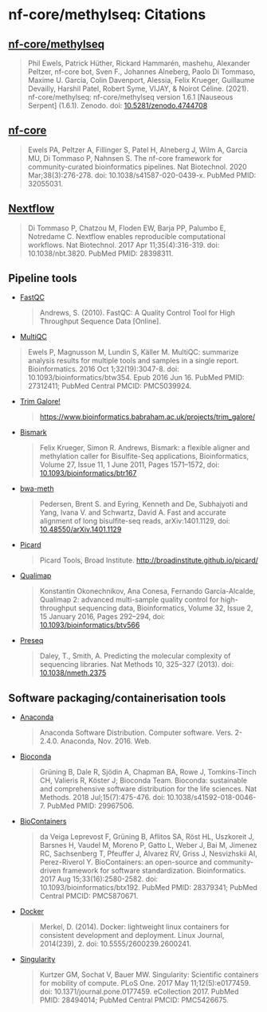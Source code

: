 # nf-core/methylseq: Citations

## [nf-core/methylseq](https://doi.org/10.5281/zenodo.1343417)

> Phil Ewels, Patrick Hüther, Rickard Hammarén, mashehu, Alexander Peltzer, nf-core bot, Sven F., Johannes Alneberg, Paolo Di Tommaso, Maxime U. Garcia, Colin Davenport, Alessia, Felix Krueger, Guillaume Devailly, Harshil Patel, Robert Syme, VIJAY, & Noirot Céline. (2021). nf-core/methylseq: nf-core/methylseq version 1.6.1 [Nauseous Serpent] (1.6.1). Zenodo. doi: [10.5281/zenodo.4744708](https://doi.org/10.5281/zenodo.4744708)

## [nf-core](https://pubmed.ncbi.nlm.nih.gov/32055031/)

> Ewels PA, Peltzer A, Fillinger S, Patel H, Alneberg J, Wilm A, Garcia MU, Di Tommaso P, Nahnsen S. The nf-core framework for community-curated bioinformatics pipelines. Nat Biotechnol. 2020 Mar;38(3):276-278. doi: 10.1038/s41587-020-0439-x. PubMed PMID: 32055031.

## [Nextflow](https://pubmed.ncbi.nlm.nih.gov/28398311/)

> Di Tommaso P, Chatzou M, Floden EW, Barja PP, Palumbo E, Notredame C. Nextflow enables reproducible computational workflows. Nat Biotechnol. 2017 Apr 11;35(4):316-319. doi: 10.1038/nbt.3820. PubMed PMID: 28398311.

## Pipeline tools

- [FastQC](https://www.bioinformatics.babraham.ac.uk/projects/fastqc/)

  > Andrews, S. (2010). FastQC: A Quality Control Tool for High Throughput Sequence Data [Online].

- [MultiQC](https://pubmed.ncbi.nlm.nih.gov/27312411/)

> Ewels P, Magnusson M, Lundin S, Käller M. MultiQC: summarize analysis results for multiple tools and samples in a single report. Bioinformatics. 2016 Oct 1;32(19):3047-8. doi: 10.1093/bioinformatics/btw354. Epub 2016 Jun 16. PubMed PMID: 27312411; PubMed Central PMCID: PMC5039924.

- [Trim Galore!](https://www.bioinformatics.babraham.ac.uk/projects/trim_galore/)

  > <https://www.bioinformatics.babraham.ac.uk/projects/trim_galore/>

  <!-- TODO https://github.com/FelixKrueger/TrimGalore/issues/25 -->
  <!-- https://zenodo.org/records/7598955 -->

- [Bismark](https://doi.org/10.1093/bioinformatics/btr167)

  > Felix Krueger, Simon R. Andrews, Bismark: a flexible aligner and methylation caller for Bisulfite-Seq applications, Bioinformatics, Volume 27, Issue 11, 1 June 2011, Pages 1571–1572, doi: [10.1093/bioinformatics/btr167](https://doi.org/10.1093/bioinformatics/btr167)

- [bwa-meth](https://arxiv.org/abs/1401.1129)

  > Pedersen, Brent S. and Eyring, Kenneth and De, Subhajyoti and Yang, Ivana V. and Schwartz, David A. Fast and accurate alignment of long bisulfite-seq reads, arXiv:1401.1129, doi: [10.48550/arXiv.1401.1129](https://doi.org/10.48550/arXiv.1401.1129)

- [Picard](http://broadinstitute.github.io/picard/)

  > Picard Tools, Broad Institute. <http://broadinstitute.github.io/picard/>

- [Qualimap](https://doi.org/10.1093/bioinformatics/btv566)

  > Konstantin Okonechnikov, Ana Conesa, Fernando García-Alcalde, Qualimap 2: advanced multi-sample quality control for high-throughput sequencing data, Bioinformatics, Volume 32, Issue 2, 15 January 2016, Pages 292–294, doi: [10.1093/bioinformatics/btv566](https://doi.org/10.1093/bioinformatics/btv566)

- [Preseq](https://doi.org/10.1038/nmeth.2375)

  > Daley, T., Smith, A. Predicting the molecular complexity of sequencing libraries. Nat Methods 10, 325–327 (2013). doi: [10.1038/nmeth.2375](https://doi.org/10.1038/nmeth.2375)

## Software packaging/containerisation tools

- [Anaconda](https://anaconda.com)

  > Anaconda Software Distribution. Computer software. Vers. 2-2.4.0. Anaconda, Nov. 2016. Web.

- [Bioconda](https://pubmed.ncbi.nlm.nih.gov/29967506/)

  > Grüning B, Dale R, Sjödin A, Chapman BA, Rowe J, Tomkins-Tinch CH, Valieris R, Köster J; Bioconda Team. Bioconda: sustainable and comprehensive software distribution for the life sciences. Nat Methods. 2018 Jul;15(7):475-476. doi: 10.1038/s41592-018-0046-7. PubMed PMID: 29967506.

- [BioContainers](https://pubmed.ncbi.nlm.nih.gov/28379341/)

  > da Veiga Leprevost F, Grüning B, Aflitos SA, Röst HL, Uszkoreit J, Barsnes H, Vaudel M, Moreno P, Gatto L, Weber J, Bai M, Jimenez RC, Sachsenberg T, Pfeuffer J, Alvarez RV, Griss J, Nesvizhskii AI, Perez-Riverol Y. BioContainers: an open-source and community-driven framework for software standardization. Bioinformatics. 2017 Aug 15;33(16):2580-2582. doi: 10.1093/bioinformatics/btx192. PubMed PMID: 28379341; PubMed Central PMCID: PMC5870671.

- [Docker](https://dl.acm.org/doi/10.5555/2600239.2600241)

  > Merkel, D. (2014). Docker: lightweight linux containers for consistent development and deployment. Linux Journal, 2014(239), 2. doi: 10.5555/2600239.2600241.

- [Singularity](https://pubmed.ncbi.nlm.nih.gov/28494014/)

  > Kurtzer GM, Sochat V, Bauer MW. Singularity: Scientific containers for mobility of compute. PLoS One. 2017 May 11;12(5):e0177459. doi: 10.1371/journal.pone.0177459. eCollection 2017. PubMed PMID: 28494014; PubMed Central PMCID: PMC5426675.
